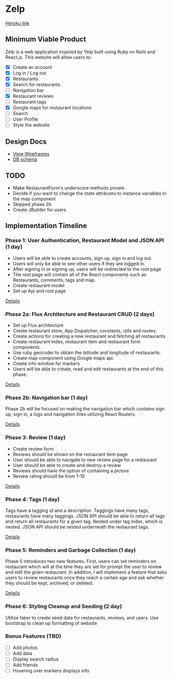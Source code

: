 # Zelp

[Heroku link][heroku]

[heroku]: https://capstone-zelp.herokuapp.com/

## Minimum Viable Product

Zelp is a web application inspired by Yelp built using Ruby on Rails and React.js.
This website will allow users to:

- [x] Create an account
- [x] Log in / Log out
- [x] Restaurants
- [x] Search for restaurants
- [ ] Navigation bar
- [x] Restaurant reviews
- [ ] Restaurant tags
- [x] Google maps for restaurant locations
- [ ] Search
- [ ] User Profile
- [ ] Style the website

## Design Docs
* [View Wireframes][view]
* [DB schema][schema]

[view]: ./docs/views.md
[schema]: ./docs/schema.md

## TODO
- Make RestaurantForm's underscore methods private
- Decide if you want to change the state attributes to instance variables in the map component
- Skipped phase 2b
- Create JBuilder for users

## Implementation Timeline

### Phase 1: User Authentication, Restaurant Model and JSON API (1 day)

- Users will be able to create accounts, sign up, sign in and log out.
- Users will only be able to see other users if they are logged in.
- After signing in or signing up, users will be redirected to the root page
- The root page will contain all of the React components such as Restaurants,
comments, tags and map.
- Create restaurant model
- Set up Api and root page

[Details][phase-one]

### Phase 2a: Flux Architecture and Restaurant CRUD (2 days)

- Set up Flux architecture
- Create restaurant store, App Dispatcher, constants, utils and routes.
- Create actions for creating a new restaurant and fetching all restaurants
- Create restaurant index, restaurant item and restaurant form components.
- Use ruby geocoder to obtain the latitude and longitude of restaurants.
- Create map component using Google maps api.
- Create info window for markers
- Users will be able to create, read and edit restaurants at the end of this phase.

[Details][phase-two-a]

### Phase 2b: Navigation bar (1 day)

Phase 2b will be focused on making the navigation bar which contains sign up, sign in,
a logo and navigation links utilizing React Routers.

[Details][phase-two-b]


### Phase 3: Review (1 day)

- Create review form
- Reviews should be shown on the restaurant item page
- User should be able to navigate to new review page for a restaurant
- User should be able to create and destroy a review
- Reviews should have the option of containing a picture
- Review rating should be from 1-10

[Details][phase-three]

### Phase 4: Tags (1 day)

Tags have a tagging id and a description. Taggings have many tags, restaurants have many taggings. JSON API should be able to return all tags and return all restaurants for a given tag. Nested under tag index, which is nested. JSON API should be nested underneath the restaurant tags.

[Details][phase-four]

### Phase 5: Reminders and Garbage Collection (1 day)

Phase 5 introduces two new features. First, users can set reminders on restaurant
which will at the time they are set for prompt the user to review and edit the
given restaurant. In addition, I will implement a feature that asks users to review
restaurants once they reach a certain age and ask whether they should be kept,
archived, or deleted.

[Details][phase-five]

### Phase 6: Styling Cleanup and Seeding (2 day)

Utilize faker to create seed data for restaurants, reviews, and users. Use bootstrap
to clean up formatting of website

### Bonus Features (TBD)
- [ ] Add photos
- [ ] Add data
- [ ] Display search radius
- [ ] Add friends
- [ ] Hovering over markers displays info

[phase-one]: ./docs/phases/phase1.md
[phase-two-a]: ./docs/phases/phase2a.md
[phase-two-b]: ./docs/phases/phase2b.md
[phase-three]: ./docs/phases/phase3.md
[phase-four]: ./docs/phases/phase4.md
[phase-five]: ./docs/phases/phase5.md
